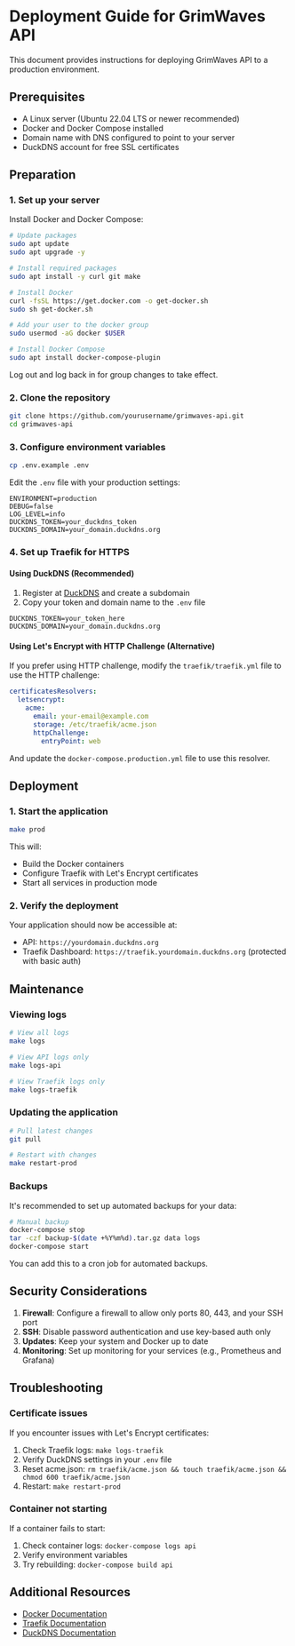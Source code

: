 # Deployment Guide for GrimWaves API

This document provides instructions for deploying GrimWaves API to a production environment.

## Prerequisites

- A Linux server (Ubuntu 22.04 LTS or newer recommended)
- Docker and Docker Compose installed
- Domain name with DNS configured to point to your server
- DuckDNS account for free SSL certificates

## Preparation

### 1. Set up your server

Install Docker and Docker Compose:

```bash
# Update packages
sudo apt update
sudo apt upgrade -y

# Install required packages
sudo apt install -y curl git make

# Install Docker
curl -fsSL https://get.docker.com -o get-docker.sh
sudo sh get-docker.sh

# Add your user to the docker group
sudo usermod -aG docker $USER

# Install Docker Compose
sudo apt install docker-compose-plugin
```

Log out and log back in for group changes to take effect.

### 2. Clone the repository

```bash
git clone https://github.com/yourusername/grimwaves-api.git
cd grimwaves-api
```

### 3. Configure environment variables

```bash
cp .env.example .env
```

Edit the `.env` file with your production settings:

```
ENVIRONMENT=production
DEBUG=false
LOG_LEVEL=info
DUCKDNS_TOKEN=your_duckdns_token
DUCKDNS_DOMAIN=your_domain.duckdns.org
```

### 4. Set up Traefik for HTTPS

#### Using DuckDNS (Recommended)

1. Register at [DuckDNS](https://www.duckdns.org) and create a subdomain
2. Copy your token and domain name to the `.env` file

```
DUCKDNS_TOKEN=your_token_here
DUCKDNS_DOMAIN=your_domain.duckdns.org
```

#### Using Let's Encrypt with HTTP Challenge (Alternative)

If you prefer using HTTP challenge, modify the `traefik/traefik.yml` file to use the HTTP challenge:

```yaml
certificatesResolvers:
  letsencrypt:
    acme:
      email: your-email@example.com
      storage: /etc/traefik/acme.json
      httpChallenge:
        entryPoint: web
```

And update the `docker-compose.production.yml` file to use this resolver.

## Deployment

### 1. Start the application

```bash
make prod
```

This will:
- Build the Docker containers
- Configure Traefik with Let's Encrypt certificates
- Start all services in production mode

### 2. Verify the deployment

Your application should now be accessible at:

- API: `https://yourdomain.duckdns.org`
- Traefik Dashboard: `https://traefik.yourdomain.duckdns.org` (protected with basic auth)

## Maintenance

### Viewing logs

```bash
# View all logs
make logs

# View API logs only
make logs-api

# View Traefik logs only
make logs-traefik
```

### Updating the application

```bash
# Pull latest changes
git pull

# Restart with changes
make restart-prod
```

### Backups

It's recommended to set up automated backups for your data:

```bash
# Manual backup
docker-compose stop
tar -czf backup-$(date +%Y%m%d).tar.gz data logs
docker-compose start
```

You can add this to a cron job for automated backups.

## Security Considerations

1. **Firewall**: Configure a firewall to allow only ports 80, 443, and your SSH port
2. **SSH**: Disable password authentication and use key-based auth only
3. **Updates**: Keep your system and Docker up to date
4. **Monitoring**: Set up monitoring for your services (e.g., Prometheus and Grafana)

## Troubleshooting

### Certificate issues

If you encounter issues with Let's Encrypt certificates:

1. Check Traefik logs: `make logs-traefik`
2. Verify DuckDNS settings in your `.env` file
3. Reset acme.json: `rm traefik/acme.json && touch traefik/acme.json && chmod 600 traefik/acme.json`
4. Restart: `make restart-prod`

### Container not starting

If a container fails to start:

1. Check container logs: `docker-compose logs api`
2. Verify environment variables
3. Try rebuilding: `docker-compose build api`

## Additional Resources

- [Docker Documentation](https://docs.docker.com/)
- [Traefik Documentation](https://doc.traefik.io/traefik/)
- [DuckDNS Documentation](https://www.duckdns.org/faqs.jsp) 